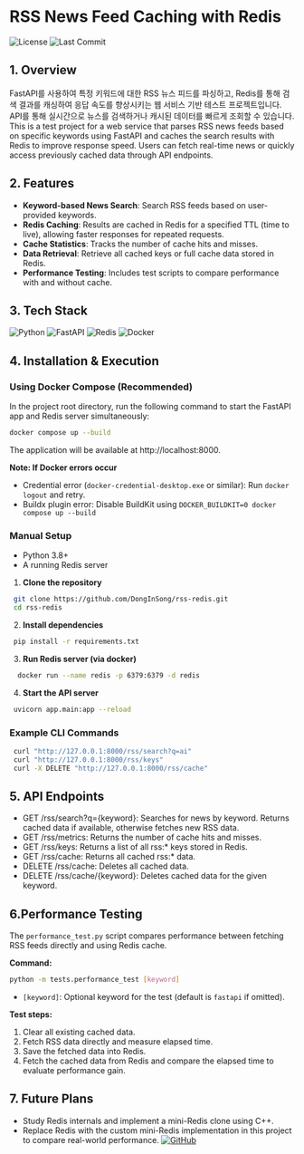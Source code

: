 # RSS News Feed Caching with Redis
![License](https://img.shields.io/github/license/senli1073/senli1073.github.io)
![Last Commit](https://img.shields.io/github/last-commit/DongInSong/rss-redis)
## 1. Overview
FastAPI를 사용하여 특정 키워드에 대한 RSS 뉴스 피드를 파싱하고, Redis를 통해 검색 결과를 캐싱하여 응답 속도를 향상시키는 웹 서비스 기반 테스트 프로젝트입니다. API를 통해 실시간으로 뉴스를 검색하거나 캐시된 데이터를 빠르게 조회할 수 있습니다.   
This is a test project for a web service that parses RSS news feeds based on specific keywords using FastAPI and caches the search results with Redis to improve response speed. Users can fetch real-time news or quickly access previously cached data through API endpoints.

## 2. Features

- **Keyword-based News Search**: Search RSS feeds based on user-provided keywords.
- **Redis Caching**: Results are cached in Redis for a specified TTL (time to live), allowing faster responses for repeated requests.
- **Cache Statistics**: Tracks the number of cache hits and misses.
- **Data Retrieval**: Retrieve all cached keys or full cache data stored in Redis.
- **Performance Testing**: Includes test scripts to compare performance with and without cache.

## 3. Tech Stack

![Python](https://img.shields.io/badge/Python-3776AB?style=for-the-badge&logo=python&logoColor=white)  ![FastAPI](https://img.shields.io/badge/FastAPI-009688?style=for-the-badge&logo=fastapi&logoColor=white)  ![Redis](https://img.shields.io/badge/Redis-DC382D?style=for-the-badge&logo=redis&logoColor=white)  ![Docker](https://img.shields.io/badge/Docker-2496ED?style=for-the-badge&logo=docker&logoColor=white)  


## 4. Installation & Execution

### Using Docker Compose (Recommended)
In the project root directory, run the following command to start the FastAPI app and Redis server simultaneously:

```bash
docker compose up --build
```

The application will be available at http://localhost:8000.

**Note: If Docker errors occur**

- Credential error (`docker-credential-desktop.exe` or similar): Run `docker logout` and retry.
- Buildx plugin error: Disable BuildKit using `DOCKER_BUILDKIT=0 docker compose up --build`

   
### Manual Setup

- Python 3.8+
- A running Redis server

1.  **Clone the repository**
   ```bash
    git clone https://github.com/DongInSong/rss-redis.git
    cd rss-redis
   ```

2.  **Install dependencies**
   ```bash
    pip install -r requirements.txt
   ```

3.  **Run Redis server (via docker)**   
  ```bash
    docker run --name redis -p 6379:6379 -d redis
  ```

4.  **Start the API server**
   ```bash
    uvicorn app.main:app --reload
   ```

### Example CLI Commands
   ```bash
    curl "http://127.0.0.1:8000/rss/search?q=ai"
    curl "http://127.0.0.1:8000/rss/keys"
    curl -X DELETE "http://127.0.0.1:8000/rss/cache"
   ```

## 5. API Endpoints
- GET /rss/search?q={keyword}: Searches for news by keyword. Returns cached data if available, otherwise fetches new RSS data.
- GET /rss/metrics: Returns the number of cache hits and misses.
- GET /rss/keys: Returns a list of all rss:* keys stored in Redis.
- GET /rss/cache: Returns all cached rss:* data.
- DELETE /rss/cache: Deletes all cached data.
- DELETE /rss/cache/{keyword}: Deletes cached data for the given keyword.

## 6.Performance Testing

The `performance_test.py` script compares performance between fetching RSS feeds directly and using Redis cache.

**Command:**
```bash
python -m tests.performance_test [keyword]
```

- `[keyword]`: Optional keyword for the test (default is `fastapi` if omitted).

**Test steps:**
1. Clear all existing cached data.
2. Fetch RSS data directly and measure elapsed time.
3. Save the fetched data into Redis.
4. Fetch the cached data from Redis and compare the elapsed time to evaluate performance gain.

## 7. Future Plans
- Study Redis internals and implement a mini-Redis clone using C++.
- Replace Redis with the custom mini-Redis implementation in this project to compare real-world performance. [![GitHub](https://img.shields.io/badge/mini_redis-181717?style=flat&logo=github&logoColor=white)](https://github.com/DongInSong/mini-redis)
